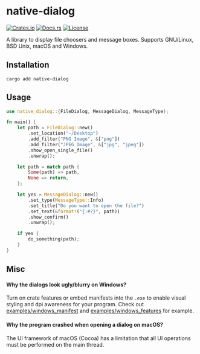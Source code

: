 # native-dialog

[![Crates.io](https://img.shields.io/crates/v/native-dialog.svg)](https://crates.io/crates/native-dialog)
[![Docs.rs](https://docs.rs/native-dialog/badge.svg)](https://docs.rs/native-dialog)
[![License](https://img.shields.io/crates/l/native-dialog.svg)](LICENSE)

A library to display file choosers and message boxes. Supports GNU/Linux, BSD Unix, macOS and Windows.

## Installation

```
cargo add native-dialog
```

## Usage

```rust
use native_dialog::{FileDialog, MessageDialog, MessageType};

fn main() {
    let path = FileDialog::new()
        .set_location("~/Desktop")
        .add_filter("PNG Image", &["png"])
        .add_filter("JPEG Image", &["jpg", "jpeg"])
        .show_open_single_file()
        .unwrap();

    let path = match path {
        Some(path) => path,
        None => return,
    };

    let yes = MessageDialog::new()
        .set_type(MessageType::Info)
        .set_title("Do you want to open the file?")
        .set_text(&format!("{:#?}", path))
        .show_confirm()
        .unwrap();

    if yes {
        do_something(path);
    }
}
```

## Misc

#### Why the dialogs look ugly/blurry on Windows?

Turn on crate features or embed manifests into the `.exe` to enable visual styling and dpi awareness for your program. Check out [examples/windows_manifest](examples/windows_manifest) and [examples/windows_features](examples/windows_features) for example.

#### Why the program crashed when opening a dialog on macOS?

The UI framework of macOS (Cocoa) has a limitation that all UI operations must be performed on the main thread.
